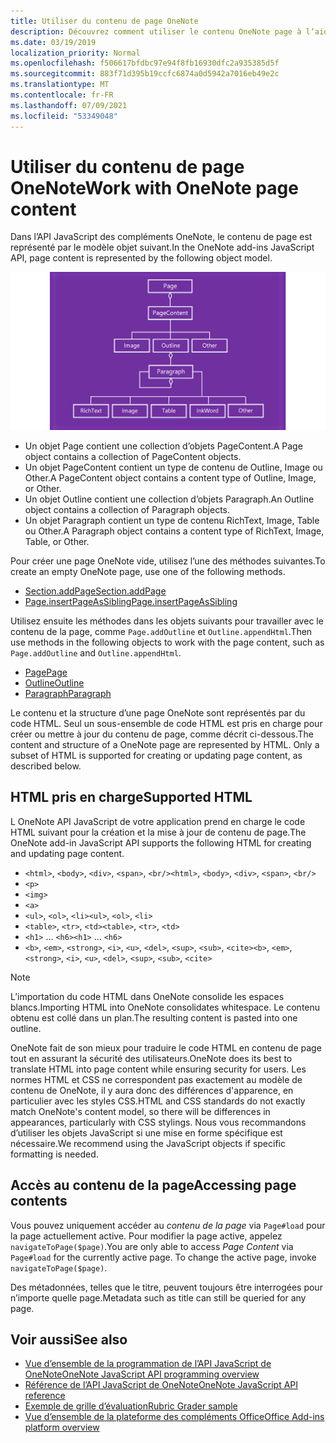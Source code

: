 ```yaml
---
title: Utiliser du contenu de page OneNote
description: Découvrez comment utiliser le contenu OneNote page à l’aide de l’API JavaScript.
ms.date: 03/19/2019
localization_priority: Normal
ms.openlocfilehash: f506617bfdbc97e94f8fb16930dfc2a935385d5f
ms.sourcegitcommit: 883f71d395b19ccfc6874a0d5942a7016eb49e2c
ms.translationtype: MT
ms.contentlocale: fr-FR
ms.lasthandoff: 07/09/2021
ms.locfileid: "53349048"
---
```

# <a name="work-with-onenote-page-content"></a><span data-ttu-id="e9982-103">Utiliser du contenu de page OneNote</span><span class="sxs-lookup"><span data-stu-id="e9982-103">Work with OneNote page content</span></span>

<span data-ttu-id="e9982-104">Dans l’API JavaScript des compléments OneNote, le contenu de page est représenté par le modèle objet suivant.</span><span class="sxs-lookup"><span data-stu-id="e9982-104">In the OneNote add-ins JavaScript API, page content is represented by the following object model.</span></span>

  ![OneNote modèle objet page.](../images/one-note-om-page.png)

- <span data-ttu-id="e9982-106">Un objet Page contient une collection d’objets PageContent.</span><span class="sxs-lookup"><span data-stu-id="e9982-106">A Page object contains a collection of PageContent objects.</span></span>
- <span data-ttu-id="e9982-107">Un objet PageContent contient un type de contenu de Outline, Image ou Other.</span><span class="sxs-lookup"><span data-stu-id="e9982-107">A PageContent object contains a content type of Outline, Image, or Other.</span></span>
- <span data-ttu-id="e9982-108">Un objet Outline contient une collection d’objets Paragraph.</span><span class="sxs-lookup"><span data-stu-id="e9982-108">An Outline object contains a collection of Paragraph objects.</span></span>
- <span data-ttu-id="e9982-109">Un objet Paragraph contient un type de contenu RichText, Image, Table ou Other.</span><span class="sxs-lookup"><span data-stu-id="e9982-109">A Paragraph object contains a content type of RichText, Image, Table, or Other.</span></span>

<span data-ttu-id="e9982-110">Pour créer une page OneNote vide, utilisez l’une des méthodes suivantes.</span><span class="sxs-lookup"><span data-stu-id="e9982-110">To create an empty OneNote page, use one of the following methods.</span></span>

- [<span data-ttu-id="e9982-111">Section.addPage</span><span class="sxs-lookup"><span data-stu-id="e9982-111">Section.addPage</span></span>](/javascript/api/onenote/onenote.section#addpage-title-)
- [<span data-ttu-id="e9982-112">Page.insertPageAsSibling</span><span class="sxs-lookup"><span data-stu-id="e9982-112">Page.insertPageAsSibling</span></span>](/javascript/api/onenote/onenote.section#insertsectionassibling-location--title-)

<span data-ttu-id="e9982-113">Utilisez ensuite les méthodes dans les objets suivants pour travailler avec le contenu de la page, comme `Page.addOutline` et `Outline.appendHtml`.</span><span class="sxs-lookup"><span data-stu-id="e9982-113">Then use methods in the following objects to work with the page content, such as `Page.addOutline` and `Outline.appendHtml`.</span></span>

- [<span data-ttu-id="e9982-114">Page</span><span class="sxs-lookup"><span data-stu-id="e9982-114">Page</span></span>](/javascript/api/onenote/onenote.page)
- [<span data-ttu-id="e9982-115">Outline</span><span class="sxs-lookup"><span data-stu-id="e9982-115">Outline</span></span>](/javascript/api/onenote/onenote.outline)
- [<span data-ttu-id="e9982-116">Paragraph</span><span class="sxs-lookup"><span data-stu-id="e9982-116">Paragraph</span></span>](/javascript/api/onenote/onenote.paragraph)

<span data-ttu-id="e9982-p101">Le contenu et la structure d’une page OneNote sont représentés par du code HTML. Seul un sous-ensemble de code HTML est pris en charge pour créer ou mettre à jour du contenu de page, comme décrit ci-dessous.</span><span class="sxs-lookup"><span data-stu-id="e9982-p101">The content and structure of a OneNote page are represented by HTML. Only a subset of HTML is supported for creating or updating page content, as described below.</span></span>

## <a name="supported-html"></a><span data-ttu-id="e9982-119">HTML pris en charge</span><span class="sxs-lookup"><span data-stu-id="e9982-119">Supported HTML</span></span>

<span data-ttu-id="e9982-120">L OneNote API JavaScript de votre application prend en charge le code HTML suivant pour la création et la mise à jour de contenu de page.</span><span class="sxs-lookup"><span data-stu-id="e9982-120">The OneNote add-in JavaScript API supports the following HTML for creating and updating page content.</span></span>

- <span data-ttu-id="e9982-121">`<html>`, `<body>`, `<div>`, `<span>`, `<br/>`</span><span class="sxs-lookup"><span data-stu-id="e9982-121">`<html>`, `<body>`, `<div>`, `<span>`, `<br/>`</span></span>
- `<p>`
- `<img>`
- `<a>`
- <span data-ttu-id="e9982-122">`<ul>`, `<ol>`, `<li>`</span><span class="sxs-lookup"><span data-stu-id="e9982-122">`<ul>`, `<ol>`, `<li>`</span></span>
- <span data-ttu-id="e9982-123">`<table>`, `<tr>`, `<td>`</span><span class="sxs-lookup"><span data-stu-id="e9982-123">`<table>`, `<tr>`, `<td>`</span></span>
- <span data-ttu-id="e9982-124">`<h1>` ... `<h6>`</span><span class="sxs-lookup"><span data-stu-id="e9982-124">`<h1>` ... `<h6>`</span></span>
- <span data-ttu-id="e9982-125">`<b>`, `<em>`, `<strong>`, `<i>`, `<u>`, `<del>`, `<sup>`, `<sub>`, `<cite>`</span><span class="sxs-lookup"><span data-stu-id="e9982-125">`<b>`, `<em>`, `<strong>`, `<i>`, `<u>`, `<del>`, `<sup>`, `<sub>`, `<cite>`</span></span>

> [!NOTE]
> <span data-ttu-id="e9982-126">L’importation du code HTML dans OneNote consolide les espaces blancs.</span><span class="sxs-lookup"><span data-stu-id="e9982-126">Importing HTML into OneNote consolidates whitespace.</span></span> <span data-ttu-id="e9982-127">Le contenu obtenu est collé dans un plan.</span><span class="sxs-lookup"><span data-stu-id="e9982-127">The resulting content is pasted into one outline.</span></span>

<span data-ttu-id="e9982-128">OneNote fait de son mieux pour traduire le code HTML en contenu de page tout en assurant la sécurité des utilisateurs.</span><span class="sxs-lookup"><span data-stu-id="e9982-128">OneNote does its best to translate HTML into page content while ensuring security for users.</span></span> <span data-ttu-id="e9982-129">Les normes HTML et CSS ne correspondent pas exactement au modèle de contenu de OneNote, il y aura donc des différences d'apparence, en particulier avec les styles CSS.</span><span class="sxs-lookup"><span data-stu-id="e9982-129">HTML and CSS standards do not exactly match OneNote's content model, so there will be differences in appearances, particularly with CSS stylings.</span></span> <span data-ttu-id="e9982-130">Nous vous recommandons d’utiliser les objets JavaScript si une mise en forme spécifique est nécessaire.</span><span class="sxs-lookup"><span data-stu-id="e9982-130">We recommend using the JavaScript objects if specific formatting is needed.</span></span>

## <a name="accessing-page-contents"></a><span data-ttu-id="e9982-131">Accès au contenu de la page</span><span class="sxs-lookup"><span data-stu-id="e9982-131">Accessing page contents</span></span>

<span data-ttu-id="e9982-p104">Vous pouvez uniquement accéder au *contenu de la page* via `Page#load` pour la page actuellement active. Pour modifier la page active, appelez `navigateToPage($page)`.</span><span class="sxs-lookup"><span data-stu-id="e9982-p104">You are only able to access *Page Content* via `Page#load` for the currently active page. To change the active  page, invoke `navigateToPage($page)`.</span></span>

<span data-ttu-id="e9982-134">Des métadonnées, telles que le titre, peuvent toujours être interrogées pour n’importe quelle page.</span><span class="sxs-lookup"><span data-stu-id="e9982-134">Metadata such as title can still be queried for any page.</span></span>

## <a name="see-also"></a><span data-ttu-id="e9982-135">Voir aussi</span><span class="sxs-lookup"><span data-stu-id="e9982-135">See also</span></span>

- [<span data-ttu-id="e9982-136">Vue d’ensemble de la programmation de l’API JavaScript de OneNote</span><span class="sxs-lookup"><span data-stu-id="e9982-136">OneNote JavaScript API programming overview</span></span>](onenote-add-ins-programming-overview.md)
- [<span data-ttu-id="e9982-137">Référence de l’API JavaScript de OneNote</span><span class="sxs-lookup"><span data-stu-id="e9982-137">OneNote JavaScript API reference</span></span>](../reference/overview/onenote-add-ins-javascript-reference.md)
- [<span data-ttu-id="e9982-138">Exemple de grille d’évaluation</span><span class="sxs-lookup"><span data-stu-id="e9982-138">Rubric Grader sample</span></span>](https://github.com/OfficeDev/OneNote-Add-in-Rubric-Grader)
- [<span data-ttu-id="e9982-139">Vue d’ensemble de la plateforme des compléments Office</span><span class="sxs-lookup"><span data-stu-id="e9982-139">Office Add-ins platform overview</span></span>](../overview/office-add-ins.md)
